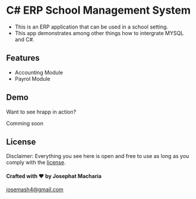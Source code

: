 # C# ERP School Management System


- This is an ERP application that can be used in a school setting.
- This app demonstrates among other things how to intergrate MYSQL and C#.

## Features
- Accounting Module
- Payrol Module

## Demo

Want to see hrapp in action?

Comming soon

## License

Disclaimer: Everything you see here is open and free to use as long as you comply with the [license](https://github.com/joemash/hrapp/blob/master/LICENSE). 

#### Crafted with ❤️ by Josephat Macharia
josemash4@gmail.com